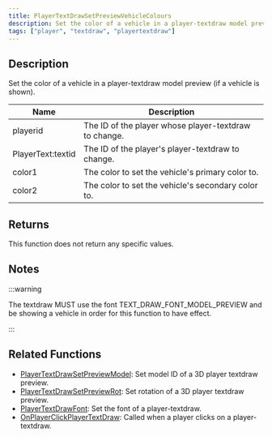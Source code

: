 ```yaml
---
title: PlayerTextDrawSetPreviewVehicleColours
description: Set the color of a vehicle in a player-textdraw model preview (if a vehicle is shown).
tags: ["player", "textdraw", "playertextdraw"]
---
```


<VersionWarn version='omp v1.1.0.2612' />

## Description

Set the color of a vehicle in a player-textdraw model preview (if a vehicle is shown).

| Name     | Description                                           |
| -------- | ----------------------------------------------------- |
| playerid | The ID of the player whose player-textdraw to change. |
| PlayerText:textid     | The ID of the player's player-textdraw to change.     |
| color1   | The color to set the vehicle's primary color to.      |
| color2   | The color to set the vehicle's secondary color to.    |

## Returns

This function does not return any specific values.

## Notes

:::warning

The textdraw MUST use the font TEXT_DRAW_FONT_MODEL_PREVIEW and be showing a vehicle in order for this function to have effect.

:::

## Related Functions

- [PlayerTextDrawSetPreviewModel](PlayerTextDrawSetPreviewModel): Set model ID of a 3D player textdraw preview.
- [PlayerTextDrawSetPreviewRot](PlayerTextDrawSetPreviewRot): Set rotation of a 3D player textdraw preview.
- [PlayerTextDrawFont](PlayerTextDrawFont): Set the font of a player-textdraw.
- [OnPlayerClickPlayerTextDraw](../callbacks/OnPlayerClickPlayerTextDraw): Called when a player clicks on a player-textdraw.
